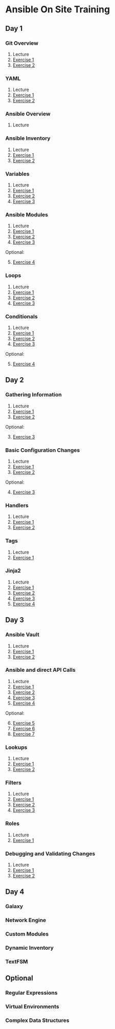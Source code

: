 # Ansible On Site Training


## Day 1

### Git Overview

1. Lecture
2. [Exercise 1](/day1/git/git_ex1.md)
3. [Exercise 2](/day1/git/git_ex2.md)


### YAML

1. Lecture
2. [Exercise 1](/day1/yaml/yaml_ex1.md)
3. [Exercise 2](/day1/yaml/yaml_ex2.md)


### Ansible Overview

1. Lecture


### Ansible Inventory

1. Lecture
2. [Exercise 1](/day1/inventory/inventory_ex1.md)
3. [Exercise 2](/day1/inventory/inventory_ex2.md)


### Variables

1. Lecture
2. [Exercise 1](/day1/variables/variables_ex1.md)
3. [Exercise 2](/day1/variables/variables_ex2.md)
4. [Exercise 3](/day1/variables/variables_ex3.md)


### Ansible Modules

1. Lecture
2. [Exercise 1](/day1/modules/modules_ex1.md)
3. [Exercise 2](/day1/modules/modules_ex2.md)
4. [Exercise 3](/day1/modules/modules_ex3.md)

Optional:

5. [Exercise 4](/day1/modules/modules_ex4.md)


### Loops

1. Lecture
2. [Exercise 1](/day1/loops/loops_ex1.md)
3. [Exercise 2](/day1/loops/loops_ex2.md)
4. [Exercise 3](/day1/loops/loops_ex3.md)


### Conditionals

1. Lecture
2. [Exercise 1](/day1/conditionals/conditionals_ex1.md)
3. [Exercise 2](/day1/conditionals/conditionals_ex2.md)
3. [Exercise 3](/day1/conditionals/conditionals_ex3.md)

Optional:

5. [Exercise 4](/day1/conditionals/conditionals_ex4.md)


## Day 2


### Gathering Information

1. Lecture
2. [Exercise 1](/day2/gathering_info/gathering_info_ex1.md)
3. [Exercise 2](/day2/gathering_info/gathering_info_ex2.md)

Optional:

3. [Exercise 3](/day2/gathering_info/gathering_info_ex3.md)


### Basic Configuration Changes

1. Lecture
2. [Exercise 1](/day2/basic_configuration/basic_configuration_ex1.md)
3. [Exercise 2](/day2/basic_configuration/basic_configuration_ex2.md)

Optional:

4. [Exercise 3](/day2/basic_configuration/basic_configuration_ex3.md)


### Handlers

1. Lecture
2. [Exercise 1](/day2/handlers/handlers_ex1.md)
2. [Exercise 2](/day2/handlers/handlers_ex2.md)


### Tags

1. Lecture
2. [Exercise 1](/day2/tags/tags_ex1.md)


### Jinja2

1. Lecture
2. [Exercise 1](/day2/jinja2/templates_ex1.md)
3. [Exercise 2](/day2/jinja2/templates_ex2.md)
4. [Exercise 3](/day2/jinja2/templates_ex3.md)
5. [Exercise 4](/day2/jinja2/templates_ex4.md)


## Day 3

### Ansible Vault

1. Lecture
2. [Exercise 1](/day3/vault/vault_ex1.md)
3. [Exercise 2](/day3/vault/vault_ex2.md)


### Ansible and direct API Calls

1. Lecture
2. [Exercise 1](/day3/apis/apis_ex1.md)
3. [Exercise 2](/day3/apis/apis_ex2.md)
4. [Exercise 3](/day3/apis/apis_ex3.md)
5. [Exercise 4](/day3/apis/apis_ex4.md)

Optional:

6. [Exercise 5](/day3/apis/apis_ex2.md)
7. [Exercise 6](/day3/apis/apis_ex3.md)
8. [Exercise 7](/day3/apis/apis_ex4.md)


### Lookups

1. Lecture
2. [Exercise 1](/day3/lookups/lookups_ex1.md)
3. [Exercise 2](/day3/lookups/lookups_ex2.md)


### Filters

1. Lecture
2. [Exercise 1](/day3/filters/lookups_ex1.md)
3. [Exercise 2](/day3/filters/lookups_ex2.md)
4. [Exercise 3](/day3/filters/lookups_ex3.md)


### Roles

1. Lecture
2. [Exercise 1](/day3/roles/roles_ex1.md)


### Debugging and Validating Changes

1. Lecture
2. [Exercise 1](/day3/debugging/debugging_ex1.md)
3. [Exercise 2](/day3/debugging/debugging_ex2.md)


## Day 4


### Galaxy

### Network Engine

### Custom Modules

### Dynamic Inventory

### TextFSM


## Optional

### Regular Expressions

### Virtual Environments

### Complex Data Structures

